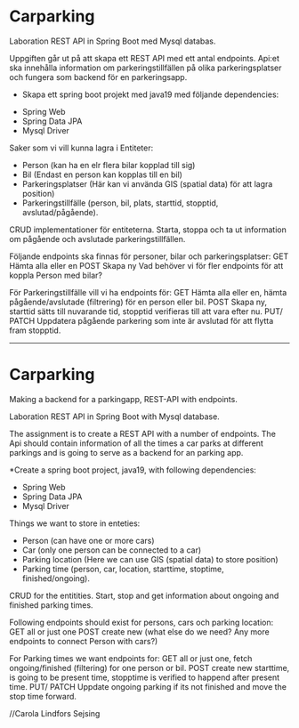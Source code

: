 # Carparking

Laboration REST API in Spring Boot med Mysql databas.

Uppgiften går ut på att skapa ett REST API med ett antal endpoints. 
Api:et ska innehålla information om parkeringstillfällen på olika parkeringsplatser
och fungera som backend för en parkeringsapp. 

* Skapa ett spring boot projekt med java19 med följande dependencies: 
- Spring Web
- Spring Data JPA
- Mysql Driver

Saker som vi vill kunna lagra i Entiteter: 
* Person (kan ha en elr flera bilar kopplad till sig)
* Bil (Endast en person kan kopplas till en bil)
* Parkeringsplatser (Här kan vi använda GIS (spatial data) för att lagra position)
* Parkeringstillfälle (person, bil, plats, starttid, stopptid, avslutad/pågående). 

CRUD implementationer för entiteterna. 
Starta, stoppa och ta ut information om pågående och avslutade 
parkeringstillfällen.

Följande endpoints ska finnas för personer, bilar och parkeringsplatser:
GET Hämta alla eller en
POST Skapa ny
Vad behöver vi för fler endpoints för att koppla Person med bilar?

För Parkeringstillfälle vill vi ha endpoints för:
GET Hämta alla eller en, hämta pågående/avslutade (filtrering) för en person eller bil.
POST Skapa ny, starttid sätts till nuvarande tid, stopptid verifieras till att vara efter nu.
PUT/
PATCH Uppdatera pågående parkering som inte är avslutad för att flytta fram stopptid.

--------------------------------------------------------------------------------

# Carparking
Making a backend for a parkingapp, REST-API with endpoints. 

Laboration REST API in Spring Boot with Mysql database.

The assignment is to create a REST API with a number of endpoints. 
The Api should contain information of all the times a car parks at different parkings 
and is going to serve as a backend for an parking app. 
 
 *Create a spring boot project, java19, with following dependencies: 
- Spring Web
- Spring Data JPA
- Mysql Driver

Things we want to store in enteties: 

* Person (can have one or more cars)
* Car (only one person can be connected to a car)
* Parking location (Here we can use GIS (spatial data) to store position)
* Parking time (person, car, location, starttime, stoptime, finished/ongoing). 

CRUD for the entitities. 
Start, stop and get information about ongoing and finished parking times.

Following endpoints should exist for persons, cars och parking location:
GET all or just one
POST create new
(what else do we need? Any more endpoints to connect Person with cars?)

For Parking times we want endpoints for:
GET all or just one, fetch ongoing/finished (filtering) for one person or bil.
POST create new starttime, is going to be present time, stopptime is verified to happend after present time.
PUT/
PATCH Uppdate ongoing parking if its not finished and move the stop time forward.

//Carola Lindfors Sejsing
